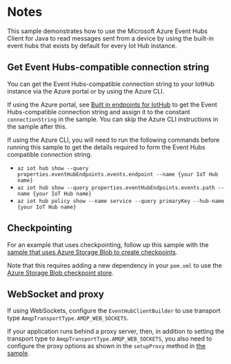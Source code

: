 # Notes

This sample demonstrates how to use the Microsoft Azure Event Hubs Client for Java to 
read messages sent from a device by using the built-in event hubs that exists by default for
every Iot Hub instance. 

## Get Event Hubs-compatible connection string

You can get the Event Hubs-compatible connection string to your IotHub instance via the Azure portal or
by using the Azure CLI.

If using the Azure portal, see [Built in endpoints for IotHub](https://docs.microsoft.com/azure/iot-hub/iot-hub-devguide-messages-read-builtin#read-from-the-built-in-endpoint) to get the Event Hubs-compatible
connection string and assign it to the constant `connectionString` in the sample. You can skip the Azure CLI
instructions in the sample after this.

If using the Azure CLI, you will need to run the following commands before running this sample to get 
the details required to form the Event Hubs compatible connection string.

- `az iot hub show --query properties.eventHubEndpoints.events.endpoint --name {your IoT Hub name}`
- `az iot hub show --query properties.eventHubEndpoints.events.path --name {your IoT Hub name}`
- `az iot hub policy show --name service --query primaryKey --hub-name {your IoT Hub name}`

## Checkpointing

For an example that uses checkpointing, follow up this sample with the [sample that uses
Azure Storage Blob to create checkpoints](https://github.com/Azure/azure-sdk-for-java/blob/master/sdk/eventhubs/azure-messaging-eventhubs-checkpointstore-blob/src/samples/java/com/azure/messaging/eventhubs/checkpointstore/blob/EventProcessorBlobCheckpointStoreSample.java).

Note that this requires adding a new dependency in your `pom.xml` to use the [Azure Storage Blob checkpoint store](https://github.com/Azure/azure-sdk-for-java/blob/master/sdk/eventhubs/azure-messaging-eventhubs-checkpointstore-blob/README.md).

## WebSocket and proxy

If using WebSockets, configure the `EventHubClientBuilder` to use transport type `AmqpTransportType.AMQP_WEB_SOCKETS`.

If your application runs behind a proxy server, then, in addition to setting the transport type to 
`AmqpTransportType.AMQP_WEB_SOCKETS`, you also need to configure the proxy options as shown in the `setupProxy` method in 
[the sample](./src/main/java/com/microsoft/docs/iothub/samples/ReadDeviceToCloudMessages.java).
